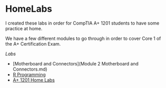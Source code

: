 # HomeLabs

I created these labs in order for CompTIA A+ 1201 students to have some practice at home.

We have a few different modules to go through in order to cover Core 1 of the A+ Certification Exam.

*Labs*
- [Motherboard and Connectors](Module 2 Motherboard and Connectors.md)
- [R Programming](https://github.com/Sudo-Antonio-Castro/R/tree/main)
- [A+ 1201 Home Labs](https://github.com/Sudo-Antonio-Castro/CompTIA-1201-Home-Labs/tree/main)
